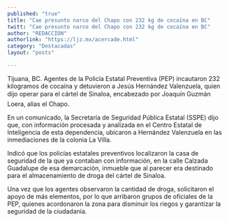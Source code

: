 ```yaml
---
published: "true"
title: "Cae presunto narco del Chapo con 232 kg de cocaína en BC"
twitt: "Cae presunto narco del Chapo con 232 kg de cocaína en BC"
author: "REDACCION"
authorlink: "https://ljz.mx/acercade.html"
category: "Destacadas"
layout: "posts"

---
```



  Tijuana, BC. Agentes de la Policía Estatal Preventiva (PEP) incautaron 232 kilogramos de cocaína y detuvieron a Jesús Hernández Valenzuela, quien dijo operar para el cártel de Sinaloa, encabezado por Joaquín Guzmán Loera, alias el Chapo.



  En un comunicado, la Secretaría de Seguridad Pública Estatal (SSPE) dijo que, con información procesada y analizada en el Centro Estatal de Inteligencia de esta dependencia, ubicaron a Hernández Valenzuela en las inmediaciones de la colonia La Villa.



  Indicó que los policías estatales preventivos localizaron la casa de seguridad de la que ya contaban con información, en la calle Calzada Guadalupe de esa demarcación, inmueble que al parecer era destinado para el almacenamiento de droga del cártel de Sinaloa.



  Una vez que los agentes observaron la cantidad de droga, solicitaron el apoyo de más elementos, por lo que arribaron grupos de oficiales de la PEP, quienes acordonaron la zona para disminuir los riegos y garantizar la seguridad de la ciudadanía.


